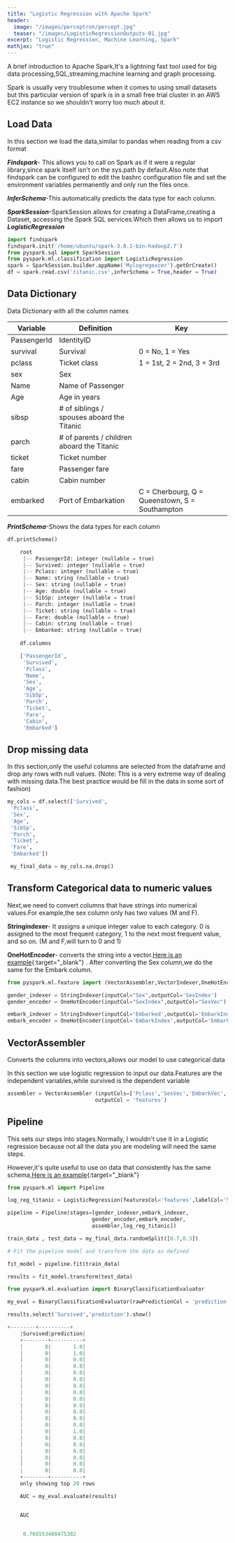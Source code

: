 ```yaml
---
title: "Logistic Regression with Apache Spark"
header:
  image: "/images/perceptron/percept.jpg"
  teaser: "/images/LogisticRegressionOutputs-01.jpg"
excerpt: "Logistic Regression, Machine Learning, Spark"
mathjax: "true"
---
```


A brief introduction to Apache Spark,It's a lightning fast tool used for big data processing,SQL,streaming,machine learning and graph processing.

Spark is usually very troublesome when it comes to using small datasets but this particular version of spark is in a small free trial cluster in an AWS EC2 instance so we shouldn't worry too much about it.


## Load Data

In this section we load the data,similar to pandas when reading from a csv format

***Findspark***- This allows you to call on Spark as if it were a regular library,since spark itself isn't on the sys.path by default.Also note that findspark can be configured to edit the bashrc configuration file and set the environment variables permanently and only run the files once.

***InferSchema***-This automatically predicts the data type for each column.

***SparkSession***-SparkSession allows for creating a DataFrame,creating a Dataset, accessing the Spark SQL services.Which then allows us to import ***LogisticRegression***

```python
import findspark
findspark.init('/home/ubuntu/spark-3.0.1-bin-hadoop2.7')
from pyspark.sql import SparkSession
from pyspark.ml.classification import LogisticRegression
spark = SparkSession.builder.appName('Mylogregexcer').getOrCreate()
df = spark.read.csv('titanic.csv',inferSchema = True,header = True)
```
## Data Dictionary

Data Dictionary with all the column names

| Variable    | Definition                                 | Key                                            |
|-------------|--------------------------------------------|------------------------------------------------|
| PassengerId | IdentityID                                 |                                                |
| survival    | Survival                                   | 0 = No, 1 = Yes                                |
| pclass      | Ticket class                               | 1 = 1st, 2 = 2nd, 3 = 3rd                      |
| sex         | Sex                                        |                                                |
| Name        | Name of Passenger                          |                                                |
| Age         | Age in years                               |                                                |
| sibsp       | # of siblings / spouses aboard the Titanic |                                                |
| parch       | # of parents / children aboard the Titanic |                                                |
| ticket      | Ticket number                              |                                                |
| fare        | Passenger fare                             |                                                |
| cabin       | Cabin number                               |                                                |
| embarked    | Port of Embarkation                        | C = Cherbourg, Q = Queenstown, S = Southampton |

***PrintSchema***-Shows the data types for each column

```python
df.printSchema()

    root
     |-- PassengerId: integer (nullable = true)
     |-- Survived: integer (nullable = true)
     |-- Pclass: integer (nullable = true)
     |-- Name: string (nullable = true)
     |-- Sex: string (nullable = true)
     |-- Age: double (nullable = true)
     |-- SibSp: integer (nullable = true)
     |-- Parch: integer (nullable = true)
     |-- Ticket: string (nullable = true)
     |-- Fare: double (nullable = true)
     |-- Cabin: string (nullable = true)
     |-- Embarked: string (nullable = true)
    
    df.columns

    ['PassengerId',
     'Survived',
     'Pclass',
     'Name',
     'Sex',
     'Age',
     'SibSp',
     'Parch',
     'Ticket',
     'Fare',
     'Cabin',
     'Embarked']


```
## Drop missing data

In this section,only the useful columns are selected from the dataframe and drop any rows with null values.
(Note: This is a very extreme way of dealing with missing data.The best practice would be fill in the data in some sort of fashion)

```python
my_cols = df.select(['Survived',
 'Pclass',
 'Sex',
 'Age',
 'SibSp',
 'Parch',
 'Ticket',
 'Fare',
 'Embarked'])

 my_final_data = my_cols.na.drop()

```
## Transform Categorical data to numeric values
Next,we need to convert columns that have strings into numerical values.For example,the sex column only has two values (M and F).

**Stringindexer**- It assigns a unique integer value to each category. 0 is assigned to the most frequent category, 1 to the next most frequent value, and so on. (M and F,will turn to 0 and 1)

**OneHotEncoder**- converts the string into a vector.[Here is an example](https://www.geeksforgeeks.org/ml-one-hot-encoding-of-datasets-in-python/){:target="_blank"} . After converting the Sex column,we do the same for the Embark column.


```python
from pyspark.ml.feature import (VectorAssembler,VectorIndexer,OneHotEncoder,StringIndexer)

gender_indexer = StringIndexer(inputCol="Sex",outputCol='SexIndex')
gender_encoder = OneHotEncoder(inputCol="SexIndex",outputCol="SexVec")

embark_indexer = StringIndexer(inputCol='Embarked',outputCol='EmbarkIndex')
embark_encoder = OneHotEncoder(inputCol='EmbarkIndex',outputCol='EmbarkVec')

```

## VectorAssembler

Converts the columns into vectors,allows our model to use categorical data

In this section we use logistic regression to input our data.Features are the independent variables,while survived is the dependent variable

```python
assembler = VectorAssembler (inputCols=['Pclass','SexVec','EmbarkVec','Age','SibSp','Parch','Fare'],
                            outputCol = 'features')
```

## Pipeline

This sets our steps into stages.Normally, I wouldn't use it in a Logistic regression because not all the data you are modeling will need the same steps.

However,it's quite useful to use on data that consistently has the same schema,[Here is an example](https://www.analyticsvidhya.com/blog/2019/11/build-machine-learning-pipelines-pyspark/){:target="_blank"}


```python
from pyspark.ml import Pipeline

log_reg_titanic = LogisticRegression(featuresCol='features',labelCol='Survived')

pipeline = Pipeline(stages=[gender_indexer,embark_indexer,
                           gender_encoder,embark_encoder,
                           assembler,log_reg_titanic])

train_data , test_data = my_final_data.randomSplit([0.7,0.3])  

# Fit the pipeline model and transform the data as defined

fit_model = pipeline.fit(train_data)

results = fit_model.transform(test_data)


```


```python
from pyspark.ml.evaluation import BinaryClassificationEvaluator

my_eval = BinaryClassificationEvaluator(rawPredictionCol = 'prediction',labelCol='Survived')

results.select('Survived','prediction').show()

+--------+----------+
    |Survived|prediction|
    +--------+----------+
    |       0|       1.0|
    |       0|       1.0|
    |       0|       0.0|
    |       0|       0.0|
    |       0|       0.0|
    |       0|       0.0|
    |       0|       0.0|
    |       0|       0.0|
    |       0|       0.0|
    |       0|       0.0|
    |       0|       0.0|
    |       0|       0.0|
    |       0|       0.0|
    |       0|       1.0|
    |       0|       0.0|
    |       0|       0.0|
    |       0|       0.0|
    |       0|       0.0|
    |       0|       0.0|
    |       0|       0.0|
    +--------+----------+
    only showing top 20 rows

    AUC = my_eval.evaluate(results)


    AUC


     0.766553480475382

```
